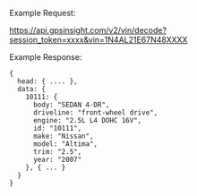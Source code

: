 Example Request:

https://api.gpsinsight.com/v2/vin/decode?session_token=xxxx&vin=1N4AL21E67N48XXXX

Example Response:

    {
      head: { .... },
      data: {
        10111: {
          body: "SEDAN 4-DR",
          driveline: "front-wheel drive",
          engine: "2.5L L4 DOHC 16V",
          id: "10111",
          make: "Nissan",
          model: "Altima",
          trim: "2.5",
          year: "2007"
        }, { ... }
      }
    }
